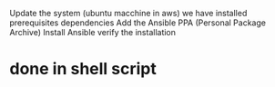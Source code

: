 Update the system (ubuntu macchine in aws)
we have installed  prerequisites dependencies
Add the Ansible PPA (Personal Package Archive)
 Install Ansible
 verify the installation 
 # done in shell script

 